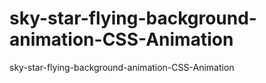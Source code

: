 # sky-star-flying-background-animation-CSS-Animation
sky-star-flying-background-animation-CSS-Animation
